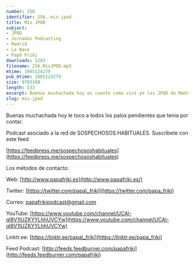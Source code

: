 ```yaml
---
number: 258
identifier: 256.-mis-jpod
title: Mis JPOD
subject:
- JPOD
- Jornadas Podcasting
- Madrid
- La Nave
- Papá Friki
downloads: 1203
filename: 256.MisJPOD.mp3
mtime: 1685124279
pub_mtime: 1685124279
size: 9703108
length: 533
excerpt: Buenas muchachada hoy os cuento como viví yo las JPOD de Madrid
slug: mis-jpod
---
```

Buenas muchachada hoy le toco a todos los palos pendientes que tenia por contar.

Podcast asociado a la red de SOSPECHOSOS HABITUALES. Suscríbete con este feed

[https://feedpress.me/sospechososhabituales](https://feedpress.me/sospechososhabituales)

Los métodos de contacto:

Web: [http://www.papafriki.es](http://www.papafriki.es/)

Twitter: [https://twitter.com/papa\_friki](https://twitter.com/papa_friki)

Correo: [papafrikipodcast@gmail.com](https://archive.org/details/papafrikipodast@gmail.com)

YouTube: [https://www.youtube.com/channel/UCAl-ql8V1IUZKYYLhhUVCYw](https://www.youtube.com/channel/UCAl-ql8V1IUZKYYLhhUVCYw)

Linktr.ee: [https://linktr.ee/papa\_friki](https://linktr.ee/papa_friki)

Feed Podcast: [http://feeds.feedburner.com/papafriki](http://feeds.feedburner.com/papafriki)